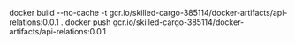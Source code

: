 docker build --no-cache -t gcr.io/skilled-cargo-385114/docker-artifacts/api-relations:0.0.1 .
docker push gcr.io/skilled-cargo-385114/docker-artifacts/api-relations:0.0.1